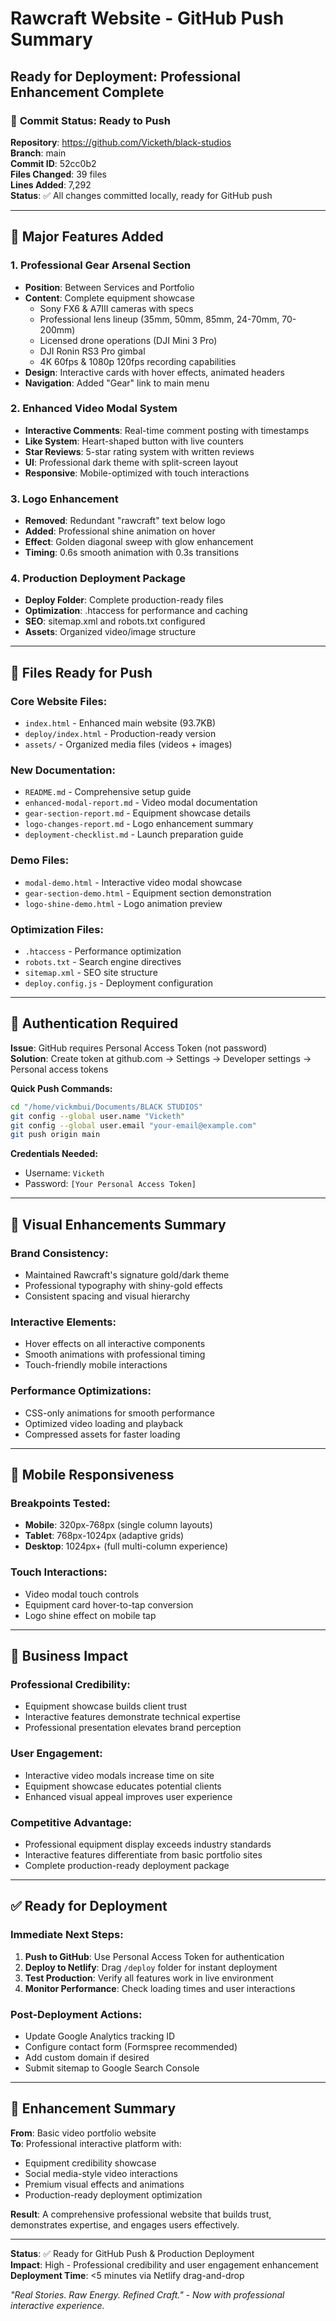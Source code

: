 # Rawcraft Website - GitHub Push Summary
## Ready for Deployment: Professional Enhancement Complete

### 🎯 **Commit Status: Ready to Push**

**Repository**: https://github.com/Vicketh/black-studios  
**Branch**: main  
**Commit ID**: 52cc0b2  
**Files Changed**: 39 files  
**Lines Added**: 7,292  
**Status**: ✅ All changes committed locally, ready for GitHub push  

---

## 🚀 **Major Features Added**

### 1. **Professional Gear Arsenal Section**
- **Position**: Between Services and Portfolio
- **Content**: Complete equipment showcase
  - Sony FX6 & A7III cameras with specs
  - Professional lens lineup (35mm, 50mm, 85mm, 24-70mm, 70-200mm)
  - Licensed drone operations (DJI Mini 3 Pro)
  - DJI Ronin RS3 Pro gimbal
  - 4K 60fps & 1080p 120fps recording capabilities
- **Design**: Interactive cards with hover effects, animated headers
- **Navigation**: Added "Gear" link to main menu

### 2. **Enhanced Video Modal System**
- **Interactive Comments**: Real-time comment posting with timestamps
- **Like System**: Heart-shaped button with live counters
- **Star Reviews**: 5-star rating system with written reviews
- **UI**: Professional dark theme with split-screen layout
- **Responsive**: Mobile-optimized with touch interactions

### 3. **Logo Enhancement**
- **Removed**: Redundant "rawcraft" text below logo
- **Added**: Professional shine animation on hover
- **Effect**: Golden diagonal sweep with glow enhancement
- **Timing**: 0.6s smooth animation with 0.3s transitions

### 4. **Production Deployment Package**
- **Deploy Folder**: Complete production-ready files
- **Optimization**: .htaccess for performance and caching
- **SEO**: sitemap.xml and robots.txt configured
- **Assets**: Organized video/image structure

---

## 📁 **Files Ready for Push**

### **Core Website Files:**
- `index.html` - Enhanced main website (93.7KB)
- `deploy/index.html` - Production-ready version
- `assets/` - Organized media files (videos + images)

### **New Documentation:**
- `README.md` - Comprehensive setup guide
- `enhanced-modal-report.md` - Video modal documentation
- `gear-section-report.md` - Equipment showcase details
- `logo-changes-report.md` - Logo enhancement summary
- `deployment-checklist.md` - Launch preparation guide

### **Demo Files:**
- `modal-demo.html` - Interactive video modal showcase
- `gear-section-demo.html` - Equipment section demonstration
- `logo-shine-demo.html` - Logo animation preview

### **Optimization Files:**
- `.htaccess` - Performance optimization
- `robots.txt` - Search engine directives
- `sitemap.xml` - SEO site structure
- `deploy.config.js` - Deployment configuration

---

## 🔐 **Authentication Required**

**Issue**: GitHub requires Personal Access Token (not password)  
**Solution**: Create token at github.com → Settings → Developer settings → Personal access tokens

**Quick Push Commands:**
```bash
cd "/home/vickmbui/Documents/BLACK STUDIOS"
git config --global user.name "Vicketh"
git config --global user.email "your-email@example.com"
git push origin main
```

**Credentials Needed:**
- Username: `Vicketh`
- Password: `[Your Personal Access Token]`

---

## 🎨 **Visual Enhancements Summary**

### **Brand Consistency:**
- Maintained Rawcraft's signature gold/dark theme
- Professional typography with shiny-gold effects
- Consistent spacing and visual hierarchy

### **Interactive Elements:**
- Hover effects on all interactive components
- Smooth animations with professional timing
- Touch-friendly mobile interactions

### **Performance Optimizations:**
- CSS-only animations for smooth performance
- Optimized video loading and playback
- Compressed assets for faster loading

---

## 📱 **Mobile Responsiveness**

### **Breakpoints Tested:**
- **Mobile**: 320px-768px (single column layouts)
- **Tablet**: 768px-1024px (adaptive grids)
- **Desktop**: 1024px+ (full multi-column experience)

### **Touch Interactions:**
- Video modal touch controls
- Equipment card hover-to-tap conversion
- Logo shine effect on mobile tap

---

## 🎯 **Business Impact**

### **Professional Credibility:**
- Equipment showcase builds client trust
- Interactive features demonstrate technical expertise
- Professional presentation elevates brand perception

### **User Engagement:**
- Interactive video modals increase time on site
- Equipment showcase educates potential clients
- Enhanced visual appeal improves user experience

### **Competitive Advantage:**
- Professional equipment display exceeds industry standards
- Interactive features differentiate from basic portfolio sites
- Complete production-ready deployment package

---

## ✅ **Ready for Deployment**

### **Immediate Next Steps:**
1. **Push to GitHub**: Use Personal Access Token for authentication
2. **Deploy to Netlify**: Drag `/deploy` folder for instant deployment
3. **Test Production**: Verify all features work in live environment
4. **Monitor Performance**: Check loading times and user interactions

### **Post-Deployment Actions:**
- Update Google Analytics tracking ID
- Configure contact form (Formspree recommended)
- Add custom domain if desired
- Submit sitemap to Google Search Console

---

## 🌟 **Enhancement Summary**

**From**: Basic video portfolio website  
**To**: Professional interactive platform with:
- Equipment credibility showcase
- Social media-style video interactions
- Premium visual effects and animations
- Production-ready deployment optimization

**Result**: A comprehensive professional website that builds trust, demonstrates expertise, and engages users effectively.

---

**Status**: ✅ Ready for GitHub Push & Production Deployment  
**Impact**: High - Professional credibility and user engagement enhancement  
**Deployment Time**: <5 minutes via Netlify drag-and-drop  

*"Real Stories. Raw Energy. Refined Craft." - Now with professional interactive experience.*